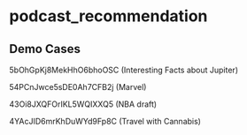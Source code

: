 # podcast_recommendation

## Demo Cases
5bOhGpKj8MekHhO6bhoOSC (Interesting Facts about Jupiter)

54PCnJwce5sDE0Ah7CFB2j (Marvel)

43Oi8JXQFOrIKL5WQIXXQ5 (NBA draft)

4YAcJID6mrKhDuWYd9Fp8C (Travel with Cannabis)
